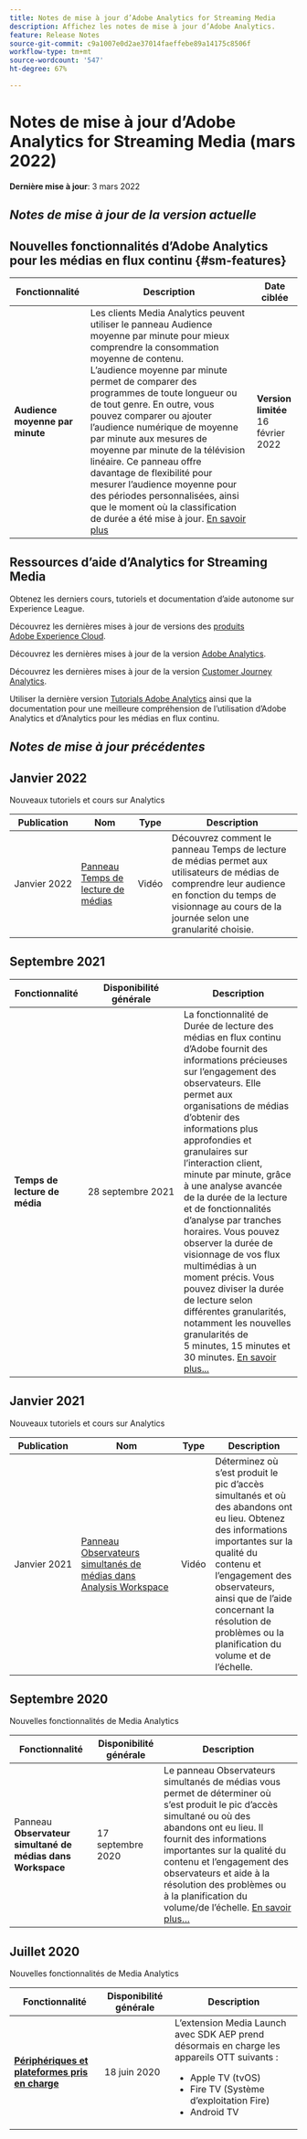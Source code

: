 ```yaml
---
title: Notes de mise à jour d’Adobe Analytics for Streaming Media
description: Affichez les notes de mise à jour d’Adobe Analytics.
feature: Release Notes
source-git-commit: c9a1007e0d2ae37014faeffebe89a14175c8506f
workflow-type: tm+mt
source-wordcount: '547'
ht-degree: 67%

---
```



# Notes de mise à jour d’Adobe Analytics for Streaming Media (mars 2022)

**Dernière mise à jour**: 3 mars 2022

## *Notes de mise à jour de la version actuelle*

## Nouvelles fonctionnalités d’Adobe Analytics pour les médias en flux continu  {#sm-features}

| Fonctionnalité | Description | Date ciblée |
| ----------- | ---------- | ------- |
| **Audience moyenne par minute** | Les clients Media Analytics peuvent utiliser le panneau Audience moyenne par minute pour mieux comprendre la consommation moyenne de contenu. <br>Lʼaudience moyenne par minute permet de comparer des programmes de toute longueur ou de tout genre. En outre, vous pouvez comparer ou ajouter l’audience numérique de moyenne par minute aux mesures de moyenne par minute de la télévision linéaire. Ce panneau offre davantage de flexibilité pour mesurer l’audience moyenne pour des périodes personnalisées, ainsi que le moment où la classification de durée a été mise à jour.  [En savoir plus](https://experienceleague.adobe.com/docs/media-analytics/using/media-reports/average-minute-audience.html?lang=en) | **Version limitée** <br>16 février 2022 |

## Ressources d’aide d’Analytics for Streaming Media

Obtenez les derniers cours, tutoriels et documentation d’aide autonome sur Experience League.

Découvrez les dernières mises à jour de versions des [produits Adobe Experience Cloud](https://business.adobe.com/fr/products/adobe-experience-cloud-products.html).

Découvrez les dernières mises à jour de la version [Adobe Analytics](https://experienceleague.adobe.com/docs/analytics/release-notes/latest.html?lang=fr).

Découvrez les dernières mises à jour de la version [Customer Journey Analytics](https://experienceleague.adobe.com/docs/analytics-platform/using/releases/latest.html?lang=fr).

Utiliser la dernière version [Tutorials Adobe Analytics](https://experienceleague.adobe.com/docs/analytics-learn/tutorials/overview.html?lang=fr) ainsi que la documentation pour une meilleure compréhension de l’utilisation d’Adobe Analytics et d’Analytics pour les médias en flux continu.

## *Notes de mise à jour précédentes*

## Janvier 2022

Nouveaux tutoriels et cours sur Analytics

| Publication | Nom | Type | Description |
| ----------- | ---------- | ---------- | --------- |
| Janvier 2022 | [Panneau Temps de lecture de médias](https://experienceleague.adobe.com/docs/analytics-learn/tutorials/media-analytics/measuring-media-analytics/media-playback-time-spent-panel.html?lang=fr) | Vidéo | Découvrez comment le panneau Temps de lecture de médias permet aux utilisateurs de médias de comprendre leur audience en fonction du temps de visionnage au cours de la journée selon une granularité choisie. |

## Septembre 2021

| Fonctionnalité | Disponibilité générale | Description |
| ----------- | ---------- | -------------- |
| **Temps de lecture de média** | 28 septembre 2021 | La fonctionnalité de Durée de lecture des médias en flux continu dʼAdobe fournit des informations précieuses sur lʼengagement des observateurs. Elle permet aux organisations de médias dʼobtenir des informations plus approfondies et granulaires sur lʼinteraction client, minute par minute, grâce à une analyse avancée de la durée de la lecture et de fonctionnalités dʼanalyse par tranches horaires. Vous pouvez observer la durée de visionnage de vos flux multimédias à un moment précis. Vous pouvez diviser la durée de lecture selon différentes granularités, notamment les nouvelles granularités de 5 minutes, 15 minutes et 30 minutes. [En savoir plus...](https://experienceleague.adobe.com/docs/media-analytics/using/media-reports/media-workspace-panels/media-playback-time-spent.html?lang=en) |

## Janvier 2021

Nouveaux tutoriels et cours sur Analytics

| Publication | Nom | Type | Description |
| ----------- | ---------- | ---------- | --------- |
| Janvier 2021 | [Panneau Observateurs simultanés de médias dans Analysis Workspace](https://experienceleague.adobe.com/docs/analytics-learn/tutorials/analysis-workspace/using-panels/media-concurrent-viewers-panel-in-analysis-workspace.html?lang=fr#analysis-workspace) | Vidéo | Déterminez où s’est produit le pic d’accès simultanés et où des abandons ont eu lieu. Obtenez des informations importantes sur la qualité du contenu et l’engagement des observateurs, ainsi que de l’aide concernant la résolution de problèmes ou la planification du volume et de l’échelle. |


## Septembre 2020

Nouvelles fonctionnalités de Media Analytics

| Fonctionnalité | Disponibilité générale | Description |
| -------- | -------------------- | ----------- |
| Panneau **Observateur simultané de médias dans Workspace** | 17 septembre 2020 | Le panneau Observateurs simultanés de médias vous permet de déterminer où s’est produit le pic d’accès simultané ou où des abandons ont eu lieu. Il fournit des informations importantes sur la qualité du contenu et l’engagement des observateurs et aide à la résolution des problèmes ou à la planification du volume/de l’échelle. [En savoir plus…](https://experienceleague.adobe.com/docs/media-analytics/using/media-reports/media-workspace-panels/media-concurrent-viewers.html?lang=en) |


## Juillet 2020

Nouvelles fonctionnalités de Media Analytics

| Fonctionnalité | Disponibilité générale | Description |
| -------- | -------------------- | ----------- |
| [**Périphériques et plateformes pris en charge**](https://experienceleague.adobe.com/docs/media-analytics/using/supported-devices.html?lang=en) | 18 juin 2020 | L’extension Media Launch avec SDK AEP prend désormais en charge les appareils OTT suivants : <div><ul><li>Apple TV (tvOS)</li><li>Fire TV (Système d’exploitation Fire)</li><li>Android TV</li></ul></div> |



<!-- ## Important notices for [!DNL Analytics] administrators

**Updated on March 3, 2022**

| Notice | Date Added or Updated  | Description |
| ----------- | ---------- | ---------- |
| description | date | description |
| description | date | description |
| description | date | description |
| description | date | description | -->
